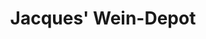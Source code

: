---
title: "Jacques' Wein-Depot"
url: /duesseldorf/jacques-wein-depot-aachener-strasse/
shop: Wein
---